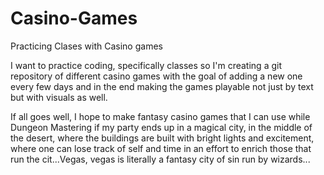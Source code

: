 # Casino-Games
 Practicing Clases with Casino games

I want to practice coding, specifically classes so I'm creating a git repository of different casino games with the goal of adding a new one every few days and in the end making the games playable not just by text but with visuals as well.

If all goes well, I hope to make fantasy casino games that I can use while Dungeon Mastering if my party ends up in a magical city, in the middle of the desert, where the buildings are built with bright lights and excitement, where one can lose track of self and time in an effort to enrich those that run the cit...Vegas, vegas is literally a fantasy city of sin run by wizards...